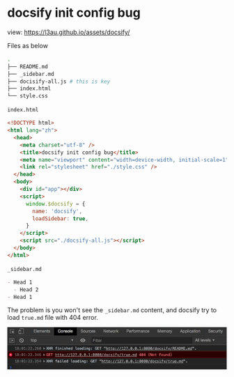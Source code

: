 # docsify init config bug

view: https://l3au.github.io/assets/docsify/

Files as below

```bash
.
├── README.md
├── _sidebar.md
├── docisify-all.js # this is key
├── index.html
└── style.css
```

`index.html`

```html
<!DOCTYPE html>
<html lang="zh">
  <head>
    <meta charset="utf-8" />
    <title>docsify init config bug</title>
    <meta name="viewport" content="width=device-width, initial-scale=1" />
    <link rel="stylesheet" href="./style.css" />
  </head>
  <body>
    <div id="app"></div>
    <script>
      window.$docsify = {
        name: 'docsify',
        loadSidebar: true,
      }
    </script>
    <script src="./docsify-all.js"></script>
  </body>
</html>
```

`_sidebar.md`

```markdown
- Head 1
  - Head 2
- Head 1
```

The problem is you won't see the `_sidebar.md` content, and docsify try to load `true.md` file with 404 error.

![](./network.jpg)
